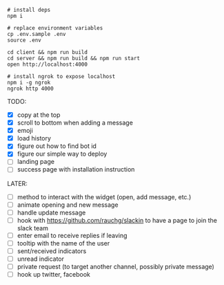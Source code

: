 ```
# install deps
npm i

# replace environment variables
cp .env.sample .env
source .env

cd client && npm run build
cd server && npm run build && npm run start
open http://localhost:4000

# install ngrok to expose localhost
npm i -g ngrok
ngrok http 4000
```

TODO:
- [x] copy at the top
- [x] scroll to bottom when adding a message
- [x] emoji
- [x] load history
- [x] figure out how to find bot id
- [x] figure our simple way to deploy
- [ ] landing page
- [ ] success page with installation instruction

LATER:
- [ ] method to interact with the widget (open, add message, etc.)
- [ ] animate opening and new message
- [ ] handle update message
- [ ] hook with https://github.com/rauchg/slackin to have a page to join the slack team
- [ ] enter email to receive replies if leaving
- [ ] tooltip with the name of the user
- [ ] sent/received indicators
- [ ] unread indicator
- [ ] private request (to target another channel, possibly private message)
- [ ] hook up twitter, facebook
